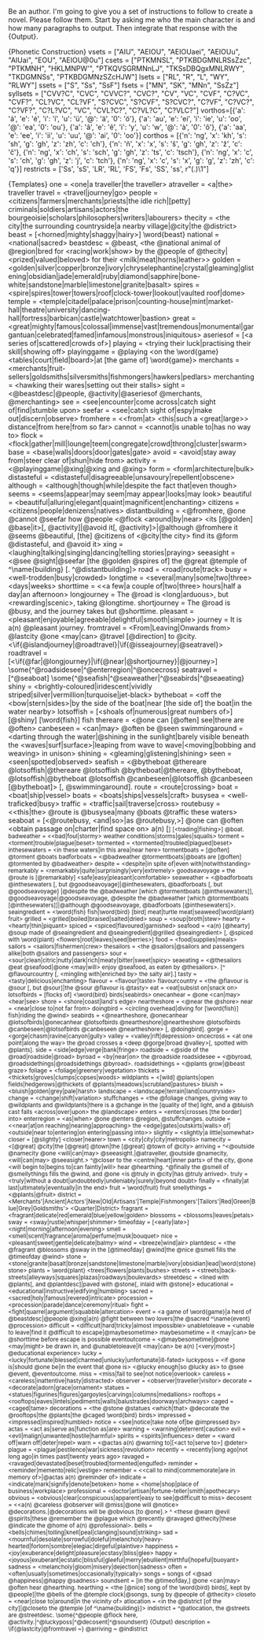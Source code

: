 Be an author.  I'm going to give you a set of instructions to follow to create a novel.  Please follow them.  Start by asking me who the main character is and how many paragraphs to output.  Then integrate that response with the {Output}.

{Phonetic Construction}
vsets = ["AIU", "AEIOU", "AEIOUaei", "AEIOUu", "AIUai", "EOU", "AEIOU@0u"]
csets = ["PTKMNSL", "PTKBDGMNLRSsZzc", "PTKMNH", "HKLMNPW'", "PTKQVSGRMNnLJ", "TKSsDBQgxMNLRWY", "TKDGMNSs", "PTKBDGMNzSZcHJW"]
lsets = ["RL", "R", "L", "WY", "RLWY"]
ssets = ["S", "Ss", "SsF"]
fsets = ["MN", "SK", "MNn", "SsZz"]
syllsets = ["CVV?C", "CVC", "CVVC?", "CVC?", "CV", "VC", "CVF", "C?VC", "CVF?", "CL?VC", "CL?VF", "S?CVC", "S?CVF", "S?CVC?", "C?VF", "C?VC?", "C?VF?", "C?L?VC", "VC", "CVL?C?", "C?VL?C", "C?VLC?"]
vorthos=[{'a': 'á', 'e': 'é', 'i': 'í', 'u': 'ü', '@': 'ä', '0': 'ö'}, {'a': 'au', 'e': 'ei', 'i': 'ie', 'u': 'oo', '@': 'ea', '0': 'ou'}, {'a': 'â', 'e': 'ê', 'i': 'y', 'u': 'w', '@': 'à', '0': 'ô'}, {'a': 'aa', 'e': 'ee', 'i': 'ii', 'u': 'uu', '@': 'ai', '0': 'oo'}]
corthos = [{'n': 'ng', 'x': 'kh', 's': 'sh', 'g': 'gh', 'z': 'zh', 'c': 'ch'}, {'n': 'ñ', 'x': 'x', 's': 'š', 'g': 'gh', 'z': 'ž', 'c': 'č'}, {'n': 'ng', 'x': 'ch', 's': 'sch', 'g': 'gh', 'z': 'ts', 'c': 'tsch'}, {'n': 'ng', 'x': 'c', 's': 'ch', 'g': 'gh', 'z': 'j', 'c': 'tch'}, {'n': 'ng', 'x': 'c', 's': 'x', 'g': 'g', 'z': 'zh', 'c': 'q'}]
restricts = ['Ss', 'sS', 'LR', 'RL', 'FS', 'Fs', 'SS', 'ss', r"(.)\1"]

{Templates}
one = <one|a traveller|the traveller>
atraveller = <a|the> traveller
travel = <travel|journey|go>
people = <citizens|farmers|merchants|priests|the idle rich|[petty] criminals|soldiers|artisans|actors|the bourgeoisie|scholars|philosophers|writers|labourers>
thecity = <the city|the surrounding countryside|a nearby village|@city|the @district>
beast = [<horned|mighty|shaggy|hairy>] \word{beast}
national = <national|sacred>
beastdesc = @beast, <the @national animal of @region|bred for <racing|work|show> by the @people of @thecity|<prized|valued|beloved> for their <milk|meat|horns|leather>>
golden = <golden|silver|copper|bronze|ivory|chryselephantine|crystal|gleaming|glistening|obsidian|jade|emerald|ruby|diamond|sapphire|bone-white|sandstone|marble|limestone|granite|basalt>
spires = <spire|spires|tower|towers|roof|clock-tower|lookout|vaulted roof|dome>
temple = <temple|citadel|palace|prison|counting-house|mint|market-hall|theatre|university|dancing-hall|fortress|barbican|castle|watchtower|bastion>
great = <great|mighty|famous|colossal|immense|vast|tremendous|monumental|gargantuan|celebrated|famed|infamous|monstrous|iniquitous>
aseriesof = [<a series of|scattered|crowds of>]
playing = <trying their luck|practising their skill|showing off>
playinggame = @playing <on the \word{game} <tables|court|field|board>|at [the game of] \word{game}>
merchants = <merchants|fruit-sellers|goldsmiths|silversmiths|fishmongers|hawkers|pedlars>
merchanting = <hawking their wares|setting out their stalls>
sight = <@beastdesc|@people, @activity|@aseriesof @merchants, @merchanting>
see = <see|encounter|come across|catch sight of|find|stumble upon>
seefar = <see|catch sight of|espy|make out|discern|observe>
fromhere = <<from|at> <this|such a <great|large>> distance|from here|from so far>
cannot = <cannot|is unable to|has no way to>
flock = <flock|gather|mill|lounge|teem|congregate|crowd|throng|cluster|swarm>
base = <base|walls|doors|door|gates|gate>
avoid = <avoid|stay away from|steer clear of|shun|hide from>
activity = <@playinggame|@xing|@xing and @xing>
form = <form|architecture|bulk>
distasteful = <distasteful|disagreeable|unsavoury|repellent|obscene>
although = <although|though|while|despite the fact that|even though>
seems = <seems|appear|may seem|may appear|looks|may look>
beautiful = <beautiful|alluring|elegant|quaint|magnificent|enchanting>
citizens = <citizens|people|denizens|natives>
distantbuilding = <@fromhere, @one @cannot @seefar how @people <@flock <around|by|near> <its [@golden] @base|it>[, @activity]|@avoid it[, @activity]>|@although @fromhere it @seems @beautiful, [the] @citizens of <@city|the city> find its @form @distasteful, and @avoid it>
xing = <laughing|talking|singing|dancing|telling stories|praying>
seeasight = <@see @sight|@seefar [the @golden @spires of] the @great @temple of ^\name{building} [. ^@distantbuilding]>
road = <road|route|track>
busy = <well-trodden|busy|crowded>
longtime = <several|many|some|two|three> <days|weeks>
shorttime = <<a few|a couple of|two|three> hours|half a day|an afternoon>
longjourney = The @road is <long|arduous>, but <rewarding|scenic>, taking @longtime.
shortjourney = The @road is @busy, and the journey takes but @shorttime.
pleasant = <pleasant|enjoyable|agreeable|delightful|smooth|simple>
journey = It is a(n) @pleasant journey.
fromtravel = <From|Leaving|Onwards from> @lastcity @one <may|can> @travel [@direction] to @city. <\if{@islandjourney|@roadtravel}|\if{@isseajourney|@seatravel}>
roadtravel = [<\if{@far|@longjourney}|\if{@near|@shortjourney}|@journey>] \some{^@roadsidesee|^@enterregion|^@oncecross}
seatravel = [^@seaboat] \some{^@seafish|^@seaweather|^@seabirds|^@seaeating}
shiny = <brightly-coloured|iridescent|vividly striped|silver|vermillion|turquoise|jet-black>
bytheboat = <off the <bow|stern|sides>|by the side of the boat|near [the side of] the boat|in the water nearby>
lotsoffish = [<shoals of|numerous|great numbers of>] [@shiny] [\word{fish}] fish
thereare = <@one can [@often] see|there are @often>
canbeseen = <can|may> @often be @seen
swimmingaround = <darting through the water|@shining in the sunlight|barely visible beneath the <waves|surf|surface>|leaping from wave to wave|<moving|bobbing and weaving> in unison>
shining = <gleaming|glistening|shining>
seen = <seen|spotted|observed>
seafish = <@bytheboat @thereare @lotsoffish|@thereare @lotsoffish @bytheboat|@thereare, @bytheboat, @lotsoffish|@bytheboat @lotsoffish @canbeseen|@lotsoffish @canbeseen [@bytheboat]> [, @swimmingaround].
route = <route|crossing>
boat = <boat|ship|vessel>
boats = <boats|ships|vessels|craft>
busysea = <well-traficked|busy>
traffic = <traffic|sail|traverse|cross>
routebusy = <<this|the> @route is @busysea|many @boats @traffic these waters>
seaboat = [<@routebusy, <and|so>|as @routebusy,>] @one can @often <obtain passage on|charter|find space on> a(n) [<small>] [<trading|fishing>] @boat.
badweather = <<bad|foul|stormy> weather conditions|storms|gales|squalls>
torment = <torment|trouble|plague|beset>
tormented = <tormented|troubled|plagued|beset>
inthesewaters = <in these waters|in this area|near here>
tormentboats = [@often] @torment @boats
badforboats = <@badweather @tormentboats|@boats are [@often] @tormented by @badweather>
despite = <despite|in spite of|even with|notwithstanding>
remarkably = <remarkably|quite|surprisingly|very|extremely>
goodseavoyage = the @route is [@remarkably] <safe|easy|pleasant|comfortable>
seaweather = <@badforboats @inthesewaters [, but @goodseavoyage]|@inthesewaters, @badforboats [, but @goodseavoyage] |@despite the @badweather [which @tormentboats [@inthesewaters]], @goodseavoyage|@goodseavoyage, @despite the @badweather [which @tormentboats [@inthesewaters]]|@although @goodseavoyage, @badforboats [@inthesewaters]>.
seaingredient = <\word{fish} fish|\word{bird} [bird] meat|turtle meat|seaweed|\word{plant} fruit>
grilled = <grilled|boiled|braised|salted|dried>
soup = <soup|broth|stew>
hearty = <hearty|thin|piquant>
spiced = <spiced|flavoured|garnished>
seafood = <a(n) [@hearty] @soup made of @seaingredient and @seaingredient|@grilled @seaingredient> [, @spiced with \word{plant} <flowers|root|leaves|seed|berries>]
food = <food|supplies|meals>
sailors = <sailors|fishermen|crew>
thesailors = <the @sailors|@sailors and passengers alike|both @sailors and passengers>
sour = <sour|clean|citric|nutty|dark|rich|meaty|bitter|sweet|spicy>
seaeating = <@thesailors @eat @seafood|@one <may|will> enjoy @seafood, as eaten by @thesailors>. [^ @flavourcountry [, <mingling with|enriched by> the salty air].]
tasty = <tasty|delicious|enchanting>
flavour = <flavour|taste>
flavourcountry = <the @flavour is @sour [, but @sour]|the @sour @flavour is @tasty>
eat = <eat|subsist on|snack on>
lotsofbirds = [flocks of] <\word{bird} birds|seabirds>
onecanhear = @one <can|may> <hear|see>
shore = <shore|coast|land's edge>
neartheshore = <@near the @shore>
near = <near|close to|not far from>
doingbird = <circling overhead|diving for [\word{fish}] fish|riding the @wind>
seabirds = <@neartheshore, @onecanhear @lotsofbirds|@onecanhear @lotsofbirds @neartheshore|@neartheshore @lotsofbirds @canbeseen|@lotsofbirds @canbeseen @neartheshore> [, @doingbird].
gorge = <gorge|chasm|ravine|canyon|gully>
valley = <valley|rift|depression>
oncecross = <at one point|along the way> the @road crosses a <deep @gorge|broad @valley>[, spotted with @plants].
side = <side|edge|verge|bank|fringe>
roadside = <@side of the @road|roadside|@road>
byroad = <by|near|on> the @roadside
roadsidesee = <@byroad, @roadsidethings|@roadsidethings @byroad>.
roadsidethings = <@plants grow|@beast graze>
foliage = <foliage|greenery|vegetation>
thickets = <thickets|groves|clumps|copses|woods>
wildplants = <[wild] @plants|open fields|hedgerows|@thickets of @plants|meadows|scrubland|pastures>
bluish = <bluish|golden|grey|pale|harsh>
landscape = <landscape|terrain|land|countryside>
change = <change|shift|variation>
stuffchanges = <the @foliage changes, giving way to @wildplants and @wildplants|there is a @change in the [quality of the] light, and a @bluish cast falls <across|over|upon> the @landscape>
enters = <enters|crosses [the border] into>
enterregion = <as|when> @one @enters @region, @stuffchanges.
outside = <<near|at|on reaching|nearing|approaching> the <edge|gates|outskirts|walls> of|<outside|near to|entering|on entering|passing into>>
slightly = <slightly|a little|somewhat>
closer = [@slightly] <closer|nearer>
town = <city|city|city|metropolis>
namecity = <[@great] @city|the [@great] @town|the [@great] @town of @city>
arriving = ^<@outside @namecity @one <will|can|may> @seeasight.|@atraveller, @outside @namecity, <will|can|may> @seeasight.> ^@closer to the <centre|heart|inner parts> of the city, @one <will begin to|begins to|can faintly|will> hear @hearthing. ^@finally the @smell of @smellythings fills the @wind, and @one <is @truly in @city|has @truly arrived>.
truly = <truly|without a doubt|undoubtedly|undeniably|surely|beyond doubt>
finally = <finally|at last|ultimately|eventually|in the end>
fruit = \word{fruit} fruit
smellythings = <@plants|@fruit>
district = <Merchants'|Ancient|Actors'|New|Old|Artisans'|Temple|Fishmongers'|Tailors'|Red|Green|Blue|Grey|Goldsmiths'> <Quarter|District>
fragrant = <fragrant|delicate|red|emerald|blue|yellow|golden>
blossoms = <blossoms|leaves|petals>
sway = <sway|rustle|whisper|shimmer>
timeofday = [<early|late>] <night|morning|afternoon|evening>
smell = <smell|scent|fragrance|aroma|perfume|musk|bouquet>
nice = <pleasant|sweet|gentle|delicate|balmy>
wind = <breeze|wind|air>
plantdesc = <the @fragrant @blossoms @sway in the [@timeofday] @wind|the @nice @smell fills the @timeofday @wind>
stone = <stone|granite|basalt|bronze|sandstone|limestone|marble|ivory|obsidian|lead|\word{stone} stone>
plants = \word{plant} <trees|flowers|plants|bushes>
streets = <streets|back-streets|alleyways|squares|plazas|roadways|boulevards>
streetdesc = <lined with @plants[, and @plantdesc]|paved with @stone[, inlaid with @stone]>
educational = <educational|instructive|edifying|humbling>
sacred = <sacred|holy|famous|revered|intricate>
procession = <procession|parade|dance|ceremony|ritual>
fight = <fight|quarrel|argument|squabble|altercation>
event = <a game of \word{game}|a herd of @beastdesc|@people @xing|a(n) @fight between two lovers|the @sacred ^\name{event} @procession>
difficult = <difficult|hard|tricky|almost impossible>
unabletoleave = <unable to leave|find it @difficult to escape|@maybesometime>
maybesometime = it <may|can> be @shorttime before escape is possible
eventoutcome = <@maybesometime|@one <may|might> be drawn in, and @unabletoleave|it <may|can> be a(n) [<very|most>] @educational experience>
lucky = <lucky|fortunate|blessed|charmed|unlucky|unfortunate|ill-fated>
luckyposs = <if @one is|should @one be|in the event that @one is> <@lucky enough|so @lucky as> to @see @event, @eventoutcome.
miss = <miss|fail to see|not notice|overlook>
careless = <careless|inattentive|hasty|distracted>
observer = <observer|traveller|visitor>
decorate = <decorate|adorn|grace|ornament>
statues = <statues|figurines|figures|gargoyles|carvings|columns|medallions>
rooftops = <rooftops|eaves|lintels|pediments|walls|balustrades|doorways|archways>
caged = <caged|tame>
decorations = <the @stone @statues <which|that> @decorate the @rooftops|the @plants|the @caged \word{bird} birds>
impressed = <impressed|inspired|humbled>
notice = <see|notice|take note of|be @impressed by>
actas = <act as|serve as|function as|are>
warning = <warning|deterrent|caution>
evil = <evil|malign|unwanted|hostile|harmful>
spirits = <spirits|influences>
deter = <ward off|warn off|deter|repel>
warn = <@actas a(n) @warning to|[<act to|serve to>] @deter>
plague = <plague|pestilence|war|sickness|revolution>
recently = <recently|long ago|not long ago|in times past|twenty years ago>
ravaged = <ravaged|devastated|beset|troubled|tormented|engulfed>
reminder = <reminder|memento|relic|vestige>
remember = <<call to mind|commemorate|are in memory of>|@actas a(n) @reminder of>
indicate = <indicate|mark|signify|denote|betoken>
home = <home|shop|place of business|workplace>
professional = <doctor|artisan|fortune-teller|smith|apothecary>
obvious = <obvious|clear|conspicuous|apparent|easy to see|@difficult to miss>
decosent = <<a(n) @careless @observer will @miss|@one will @notice> @decorations.|@decorations will be @obvious [to @one].> ^ <these @warn @evil @spirits|these @remember the @plague which @recently @ravaged @thecity|these @indicate the @home of a(n) @professional>.
bells = <bells|chimes|tolling|knell|peal|clanging|sound|striking>
sad = <mournful|desolate|sorrowful|doleful|melancholy|heavy-hearted|forlorn|sombre|elegiac|dirgeful|plaintive>
happiness = <joy|exuberance|delight|pleasure|ecstasy|bliss|glee>
happy = <joyous|exuberant|ecstatic|blissful|gleeful|merry|ebullient|mirthful|hopeful|buoyant>
sadness = <melancholy|gloom|misery|dejection|sadness>
often = <often|usually|sometimes|occasionally|typically>
songs = songs of <@sad @happiness|@happy @sadness>
soundsent = [in the @timeofday,] @one <can|may> @often hear @hearthing.
hearthing = <the [@nice] song of the \word{bird} birds[, kept by @people]|the @bells of the @temple clock|@songs, sung by @people of @thecity>
closeto = <near|close to|around|in the vicinity of>
atlocation = <in the @district [of the city]|@closeto the @temple [of ^\name{building}]>
indistrict = ^@atlocation, the @streets are @streetdesc. \some{^@people @flock here, @activity.|^@luckyposs|^@decosent|^@soundsent}
{Output}
description = \if{@lastcity|@fromtravel ~} @arriving ~ @indistrict

